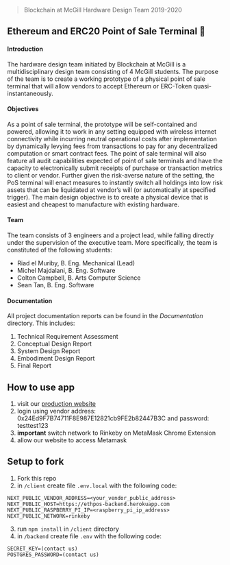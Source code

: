 > Blockchain at McGill
> Hardware Design Team 2019-2020

## Ethereum and ERC20 Point of Sale Terminal  :iphone:

#### Introduction
The hardware design team initiated by Blockchain at McGill is a multidisciplinary design team consisting of 4 McGill students. The purpose of the team is to create a working prototype of a physical point of sale terminal that will allow vendors to accept Ethereum or ERC-Token quasi-instantaneously.

#### Objectives
As a point of sale terminal, the prototype will be self-contained and powered, allowing it to work in any setting equipped with wireless internet connectivity while incurring neutral operational costs after implementation by dynamically levying fees from transactions to pay for any decentralized computation or smart contract fees. The point of sale terminal will also feature all audit capabilities expected of point of sale terminals and have the capacity to electronically submit receipts of purchase or transaction metrics to client or vendor. Further given the risk-averse nature of the setting, the PoS terminal will enact measures to instantly switch all holdings into low risk assets that can be liquidated at vendor’s will (or automatically at specified trigger). The main design objective is to create a physical device that is easiest and cheapest to manufacture with existing hardware.

#### Team
The team consists of 3 engineers and a project lead, while falling directly under the supervision
of the executive team. More specifically, the team is constituted of the following students:

* Riad el Muriby, B. Eng. Mechanical (Lead)
* Michel Majdalani, B. Eng. Software
* Colton Campbell, B. Arts Computer Science
* Sean Tan, B. Eng. Software

#### Documentation
All project documentation reports can be found in the *Documentation* directory. This includes:

1. Technical Requirement Assessment
2. Conceptual Design Report
3. System Design Report
4. Embodiment Design Report
5. Final Report

## How to use app
1. visit our [production website](https://ethpos-frontend.herokuapp.com/) 
2. login using vendor address: 0x24Ed9F7B74711F8E987E12821cb9FE2b82447B3C and password: testtest123
3. **important** switch network to Rinkeby on MetaMask Chrome Extension
4. allow our website to access Metamask

## Setup to fork
1. Fork this repo
2. in `/client` create file `.env.local` with the following code: 
```
NEXT_PUBLIC_VENDOR_ADDRESS=<your_vendor_public_address>
NEXT_PUBLIC_HOST=https://ethpos-backend.herokuapp.com
NEXT_PUBLIC_RASPBERRY_PI_IP=<raspberry_pi_ip_address>
NEXT_PUBLIC_NETWORK=rinkeby
```
3. run `npm install` in `/client` directory
4. in `/backend` create file `.env` with the following code:
```
SECRET_KEY=(contact us)
POSTGRES_PASSWORD=(contact us) 
```



